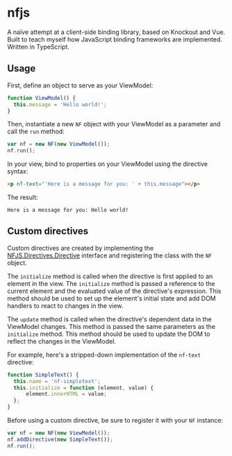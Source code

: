# nfjs
A naïve attempt at a client-side binding library, based on Knockout and Vue. Built to teach myself how JavaScript binding frameworks are implemented. Written in TypeScript.

## Usage

First, define an object to serve as your ViewModel:

```` JavaScript
function ViewModel() {
  this.message = 'Hello world!';
}
````

Then, instantiate a new `NF` object with your ViewModel as a parameter and call the `run` method:

```` JavaScript
var nf = new NF(new ViewModel());
nf.run();
````

In your view, bind to properties on your ViewModel using the directive syntax:

```` HTML
<p nf-text="'Here is a message for you: ' + this.message"></p>
````

The result:

````
Here is a message for you: Hello world!
````

## Custom directives

Custom directives are created by implementing the [NFJS.Directives.Directive](nfjs/src/directives/Directive.ts) interface and registering the class with the `NF` object.

The `initialize` method is called when the directive is first applied to an element in the view.  The `initialize` method is passed a reference to the current element and the evaluated value of the directive's expression.  This method should be used to set up the element's initial state and add DOM handlers to react to changes in the view.

The `update` method is called when the directive's dependent data in the ViewModel changes.  This method is passed the same parameters as the `initialize` method.  This method should be used to update the DOM to reflect the changes in the ViewModel.

For example, here's a stripped-down implementation of the `nf-text` directive:

```` JavaScript
function SimpleText() {
  this.name = 'nf-simpletext';
  this.initialize = function (element, value) {
      element.innerHTML = value;
  };
}
````

Before using a custom directive, be sure to register it with your `NF` instance:

```` JavaScript
var nf = new NF(new ViewModel());
nf.addDirective(new SimpleText());
nf.run();
````

